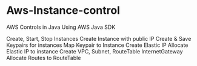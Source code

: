 # Aws-Instance-control
AWS Controls in Java Using AWS Java SDK

Create, Start, Stop Instances
Create Instance with public IP
Create & Save Keypairs for instances
Map Keypair to Instance
Create Elastic IP
Allocate Elastic IP to instance
Create VPC, Subnet, RouteTable InternetGateway
Allocate Routes to RouteTable

